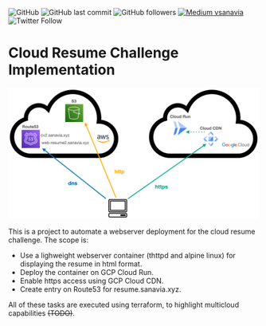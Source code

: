![GitHub](https://img.shields.io/github/license/vsanavia/CloudChallenge)
![GitHub last commit](https://img.shields.io/github/last-commit/vsanavia/CloudChallenge)
![GitHub followers](https://img.shields.io/github/followers/vsanavia?style=social)
[![Medium vsanavia](https://img.shields.io/badge/medium.com%2F@vsanavia-subscribe-blueviolet)](https://medium.com/@vsanavia)
![Twitter Follow](https://img.shields.io/twitter/follow/vsanavia?style=social)
# Cloud Resume Challenge Implementation

<p align="center">
  <img
    width="600"
    src="https://raw.githubusercontent.com/vsanavia/CloudChallenge/main/media/diagram-tf.png"
    />
</p>
This is a project to automate a webserver deployment for the cloud resume challenge. The scope is:

- Use a lighweight webserver container (thttpd and alpine linux) for displaying the resume in html format.
- Deploy the container on GCP Cloud Run.
- Enable https access using GCP Cloud CDN.
- Create entry on Route53 for resume.sanavia.xyz.

All of these tasks are executed using terraform, to highlight multicloud capabilities ~~(TODO)~~. 

